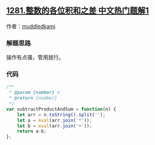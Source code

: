 ## [1281.整数的各位积和之差 中文热门题解1](https://leetcode.cn/problems/subtract-the-product-and-sum-of-digits-of-an-integer/solutions/100000/kao-gu-zuo-fa-by-muddledkami)

作者：[muddledkami](https://leetcode.cn/u/muddledkami)

### 解题思路
操作有点骚，管用就行。

### 代码

```javascript
/**
 * @param {number} n
 * @return {number}
 */
var subtractProductAndSum = function(n) {
    let arr = n.toString().split('');
    let a = eval(arr.join('*'));
    let b = eval(arr.join('+'));
    return a-b;
};
```